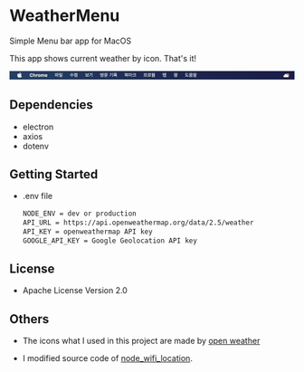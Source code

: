 # WeatherMenu

Simple Menu bar app for MacOS

This app shows current weather by icon. That's it!

![screenshot](./files/screenshot.png)

## Dependencies

- electron
- axios
- dotenv

## Getting Started

- .env file
  ```
  NODE_ENV = dev or production
  API_URL = https://api.openweathermap.org/data/2.5/weather
  API_KEY = openweathermap API key
  GOOGLE_API_KEY = Google Geolocation API key
  ```

## License

- Apache License Version 2.0

## Others

- The icons what I used in this project are made by [open weather](https://openweathermap.org/)

- I modified source code of [node_wifi_location](https://github.com/swdyh/node_wifi_location).
